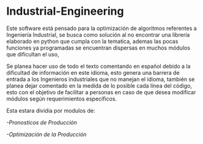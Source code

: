 # Industrial-Engineering

Este software está pensado para la optimización de algoritmos referentes a Ingeniería Industrial, se busca como solución al no encontrar una librería elaborado en python que cumpla con la tematica, ademas las pocas funciones ya programadas se encuentran dispersas en muchos módulos que dificultan el uso,

Se planea hacer uso de todo el texto comentando en español debido a la dificultad de información en este idioma, esto genera una barrera de entrada a los Ingenieros industriales que no manejan el idioma, también se planea dejar comentado en la medida de lo posible cada línea del código, esto con el objetivo de facilitar a personas en caso de que desea modificar módulos según requerimientos específicos.

Esta estara dividia por modulos de:

*-Pronosticos de Producción*

*-Optimización de la Producción*
